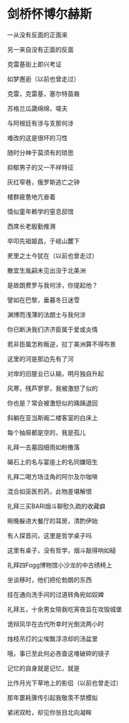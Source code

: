    

# 剑桥怀博尔赫斯

一从没有反面的正面来

另一来自没有正面的反面

克雷基街上即兴考证

如梦邂逅（以前也曾走过）

克雷，克雷基，塞尔特苗裔

苏格兰瓜瓞绵绵，嗟夫

与阿根廷有涉与支那何涉

难改的这是很坏的习性

随时分神于莫须有的琐思

抑郁男子的又一不祥特征

灰红窄巷，俄罗斯逃亡之钟

楼群疲惫地亢奋着

情似童年赖学的窒息邸馆

西席长老殷勤推溯

卒叩先祖姬昌，于岐山麓下

羑里之土今犹在（以前也曾走过）

散宜生胤嗣未见出没于北美洲

是故朗费罗与我何涉，你提起他？

譬如在巴黎，垂暮冬日迷雪

渊博而浅薄的法朗士与我何涉

你已断决我们济济臣属于爱或炎情

若非臣属怎称叛逆，拉丁美洲算不得布景

这里的河是那边先有了河

对岸的旧屋业已认输，明月独自升起

风寒，残芦寥寥，我被激怒了似的

你也是？常会被激怒似的踽踽退回

斜躺在亚当斯阁二楼客室的白床上

每个抽屉都是空的，我是孤儿

礼拜一去墓园细雨如粉撒落

碣石上的名与宴座上的名同嫌陌生

礼拜二喝方场洼角的阿尔及尔咖啡

混合如巫医煎药，此物差堪解恨

礼拜三买BARI烟斗聊慰久疏的收藏癖

晼晚躲进大餐厅的耳房，清酌伊始

有人探首问，这里是哲学桌子吗

这里有桌子，没有哲学，烟斗敲得响如槌

礼拜四Fogg博物馆小沙龙的中古绣椅上

坐谈移时，他们把伦勃朗的东西

挂在通向洗手间的过道转角宛如奴婢

礼拜五，十余男女陪我吃宵夜旨在攻毁城堡

诡辩风华在古代所幸时光倒流两小时

烛枝吊灯的尘埃飘浮凉却的汤盆里

哦，事已至此何必吝啬这堆破碎的镜子

记忆的自身就是记忆，就是

比作月光下草地上的影侣（以前也曾走过）

那年噩耗骤传引起我敬羡不禁模拟

紧闭双睑，却见你张目北向凝眸